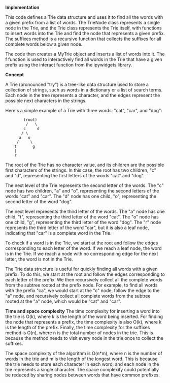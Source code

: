 **Implementation**


This code defines a Trie data structure and uses it to find all the words with a given prefix from a list of words. The TrieNode class represents a single node in the Trie, and the Trie class represents the Trie itself, with functions to insert words into the Trie and find the node that represents a given prefix. The suffixes method is a recursive function that collects the suffixes for all complete words below a given node.

The code then creates a MyTrie object and inserts a list of words into it. The f function is used to interactively find all words in the Trie that have a given prefix using the interact function from the ipywidgets library.



**Concept**


A Trie (pronounced "try") is a tree-like data structure used to store a collection of strings, such as words in a dictionary or a list of search terms. Each node in the tree represents a character, and the edges represent the possible next characters in the strings.

Here's a simple example of a Trie with three words: "cat", "car", and "dog":



```
        (root)
         /   \
        c     d
       / \     
      a   o
     /     \
    t       g
    |
    r
```


The root of the Trie has no character value, and its children are the possible first characters of the strings. In this case, the root has two children, "c" and "d", representing the first letters of the words "cat" and "dog".

The next level of the Trie represents the second letter of the words. The "c" node has two children, "a" and "o", representing the second letters of the words "cat" and "car". The "d" node has one child, "o", representing the second letter of the word "dog".

The next level represents the third letter of the words. The "a" node has one child, "t", representing the third letter of the word "cat". The "o" node has one child, "g", representing the third letter of the word "dog". The "r" node represents the third letter of the word "car", but it is also a leaf node, indicating that "car" is a complete word in the Trie.

To check if a word is in the Trie, we start at the root and follow the edges corresponding to each letter of the word. If we reach a leaf node, the word is in the Trie. If we reach a node with no corresponding edge for the next letter, the word is not in the Trie.

The Trie data structure is useful for quickly finding all words with a given prefix. To do this, we start at the root and follow the edges corresponding to each letter of the prefix. We then recursively collect all the complete words from the subtree rooted at the prefix node. For example, to find all words with the prefix "ca", we would start at the "c" node, follow the edge to the "a" node, and recursively collect all complete words from the subtree rooted at the "a" node, which would be "cat" and "car".


**Time and space complexity**
The time complexity for inserting a word into the trie is O(k), where k is the length of the word being inserted. For finding the node that represents a prefix, the time complexity is also O(k), where k is the length of the prefix. Finally, the time complexity for the suffixes method is O(n), where n is the total number of nodes in the trie. This is because the method needs to visit every node in the trie once to collect the suffixes.

The space complexity of the algorithm is O(n*m), where n is the number of words in the trie and m is the length of the longest word. This is because the trie needs to store each character in each word, and each node in the trie represents a single character. The space complexity could potentially be reduced by sharing nodes between words that have common prefixes.
